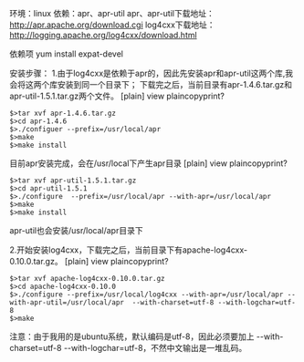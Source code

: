 
环境：linux
依赖：apr、apr-util
apr、apr-util下载地址：http://apr.apache.org/download.cgi
log4cxx下载地址：http://logging.apache.org/log4cxx/download.html
 
依赖项 yum install expat-devel

安装步骤：
1.由于log4cxx是依赖于apr的，因此先安装apr和apr-util这两个库,我会将这两个库安装到同一个目录下；
下载完之后，当前目录有apr-1.4.6.tar.gz和apr-util-1.5.1.tar.gz两个文件。
[plain] view plaincopyprint?
 

    $>tar xvf apr-1.4.6.tar.gz  
    $>cd apr-1.4.6  
    $>./configuer --prefix=/usr/local/apr  
    $>make  
    $>make install  



目前apr安装完成，会在/usr/local下产生apr目录
[plain] view plaincopyprint?
 

    $>tar xvf apr-util-1.5.1.tar.gz  
    $>cd apr-util-1.5.1  
    $>./configure  --prefix=/usr/local/apr --with-apr=/usr/local/apr  
    $>make  
    $>make install  



apr-util也会安装/usr/local/apr目录下
 
2.开始安装log4cxx，下载完之后，当前目录下有apache-log4cxx-0.10.0.tar.gz。
[plain] view plaincopyprint?
 

    $>tar xvf apache-log4cxx-0.10.0.tar.gz  
    $>cd apache-log4cxx-0.10.0  
    $>./configure --prefix=/usr/local/log4cxx --with-apr=/usr/local/apr --with-apr-util=/usr/local/apr  --with-charset=utf-8 --with-logchar=utf-8  
    $>make  



注意：由于我用的是ubuntu系统，默认编码是utf-8，因此必须要加上 --with-charset=utf-8 --with-logchar=utf-8，不然中文输出是一堆乱码。